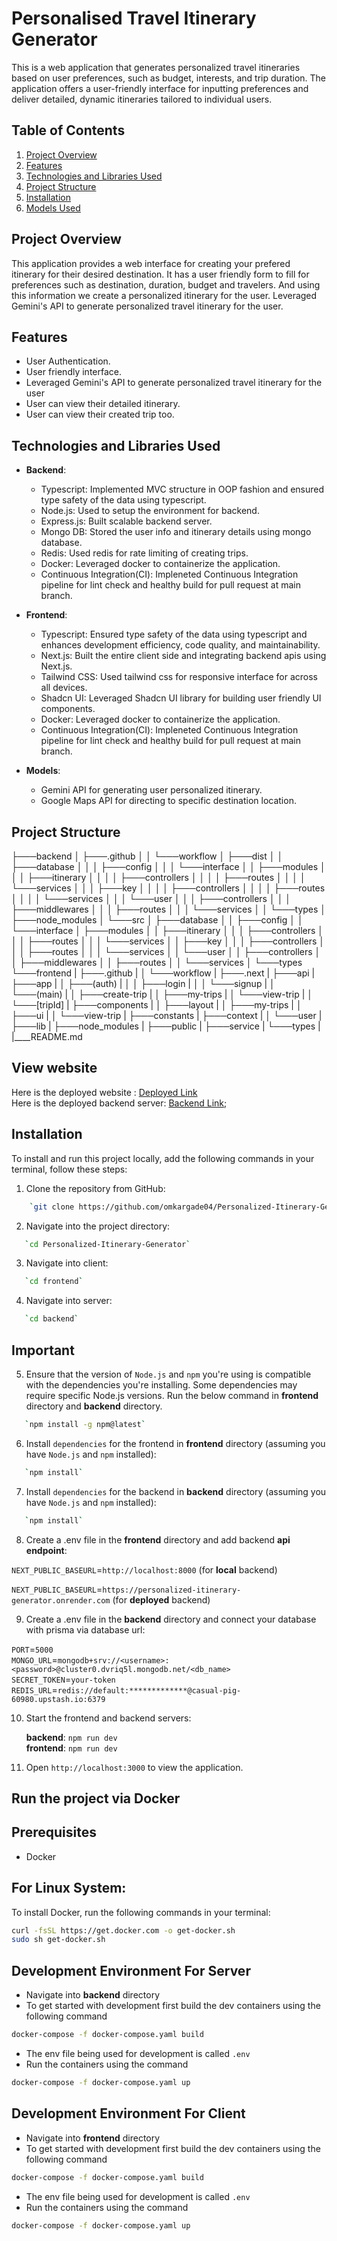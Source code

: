 # Personalised Travel Itinerary Generator

This is a web application that generates personalized travel itineraries based on user preferences, such as budget, interests, and trip duration. The application offers a user-friendly interface for inputting preferences and deliver detailed, dynamic itineraries tailored to individual users.

## Table of Contents

1. [Project Overview](#project-overview)
2. [Features](#features)
3. [Technologies and Libraries Used](#technologies-and-libraries-used)
4. [Project Structure](#project-structure)
5. [Installation](#installation)
8. [Models Used](#models-used)


## Project Overview

This application provides a web interface for creating your prefered itinerary for their desired destination. It has a user friendly form to fill for preferences such as destination, duration, budget and travelers. And using this information we create a personalized itinerary for the user. Leveraged Gemini's API to generate personalized travel itinerary for the user.

## Features

- User Authentication.
- User friendly interface.
- Leveraged Gemini's API to generate personalized travel itinerary for the user
- User can view their detailed itinerary.
- User can view their created trip too.

## Technologies and Libraries Used

- **Backend**:
  - Typescript: Implemented MVC structure in OOP fashion and ensured type safety of the data using typescript.
  - Node.js: Used to setup the environment for backend.
  - Express.js: Built scalable backend server.
  - Mongo DB: Stored the user info and itinerary details using mongo database.
  - Redis: Used redis for rate limiting of creating trips.
  - Docker: Leveraged docker to containerize the application.
  - Continuous Integration(CI): Impleneted Continuous Integration pipeline for lint check and healthy build for pull request at main branch.

- **Frontend**:
  - Typescript: Ensured type safety of the data using typescript and enhances development efficiency, code quality, and maintainability.
  - Next.js: Built the entire client side and integrating backend apis using Next.js.
  - Tailwind CSS: Used tailwind css for responsive interface for across all devices.
  - Shadcn UI: Leveraged Shadcn UI library for building user friendly UI components.
  - Docker: Leveraged docker to containerize the application.
  - Continuous Integration(CI): Impleneted Continuous Integration pipeline for lint check and healthy build for pull request at main branch.

- **Models**:
  - Gemini API for generating user personalized itinerary.
  - Google Maps API for directing to specific destination location.


## Project Structure


├───backend
│   ├───.github
│   │   └───workflow
│   ├───dist
│   │   ├───database
│   │   │   ├───config
│   │   │   └───interface
│   │   ├───modules
│   │   │   ├───itinerary
│   │   │   │   ├───controllers
│   │   │   │   ├───routes
│   │   │   │   └───services
│   │   │   ├───key
│   │   │   │   ├───controllers
│   │   │   │   ├───routes
│   │   │   │   └───services
│   │   │   └───user
│   │   │       ├───controllers
│   │   │       ├───middlewares
│   │   │       ├───routes
│   │   │       └───services
│   │   └───types
│   ├───node_modules
│   └───src
│       ├───database
│       │   ├───config
│       │   └───interface
│       ├───modules
│       │   ├───itinerary
│       │   │   ├───controllers
│       │   │   ├───routes
│       │   │   └───services
│       │   ├───key
│       │   │   ├───controllers
│       │   │   ├───routes
│       │   │   └───services
│       │   └───user
│       │       ├───controllers
│       │       ├───middlewares
│       │       ├───routes
│       │       └───services
│       └───types
└───frontend
|   ├───.github
|   │   └───workflow
|   ├───.next
|   ├───api
|   ├───app
|   │   ├───(auth)
|   │   │   ├───login
|   │   │   └───signup
|   │   └───(main)
|   │       ├───create-trip
|   │       ├───my-trips
|   │       └───view-trip
|   │           └───[tripId]
|   ├───components
|   │   ├───layout
|   │   ├───my-trips
|   │   ├───ui
|   │   └───view-trip
|   ├───constants
|   ├───context
|   │   └───user
|   ├───lib
|   ├───node_modules
|   ├───public
|   ├───service
|   └───types
|
|____README.md           


## View website

Here is the deployed website : [Deployed Link](https://personalized-itinerary-generator.vercel.app/)<br>
Here is the deployed backend server: [Backend Link](https://personalized-itinerary-generator.onrender.com/);

## Installation

To install and run this project locally, add the following commands in your terminal, follow these steps:

1. Clone the repository from GitHub:

```bash
    `git clone https://github.com/omkargade04/Personalized-Itinerary-Generator.git`
```

2. Navigate into the project directory:

```bash
   `cd Personalized-Itinerary-Generator`
```

3. Navigate into client:

```bash
   `cd frontend`
```

4. Navigate into server:

```bash
   `cd backend`
```

## Important

5. Ensure that the version of `Node.js` and `npm` you're using is compatible with the dependencies you're installing. Some dependencies may require specific Node.js versions.
   Run the below command in **frontend** directory and **backend** directory.

```bash
   `npm install -g npm@latest`
```

6. Install `dependencies` for the frontend in **frontend** directory (assuming you have `Node.js` and `npm` installed):

```bash
   `npm install`
```

7. Install `dependencies` for the backend in **backend** directory (assuming you have `Node.js` and `npm` installed):

```bash
   `npm install`
```

8. Create a .env file in the **frontend** directory and add backend **api endpoint**:

`NEXT_PUBLIC_BASEURL`=`http://localhost:8000` (for **local** backend)

`NEXT_PUBLIC_BASEURL`=`https://personalized-itinerary-generator.onrender.com` (for **deployed** backend)

9. Create a .env file in the **backend** directory and connect your database with prisma via database url:

`PORT`=`5000` <br>
`MONGO_URL`=`mongodb+srv://<username>:<password>@cluster0.dvriq5l.mongodb.net/<db_name>` <br>
`SECRET_TOKEN`=`your-token` <br>
`REDIS_URL`=`redis://default:*************@casual-pig-60980.upstash.io:6379` <br>

10. Start the frontend and backend servers:

    **backend**: `npm run dev`<br>
    **frontend**: `npm run dev`

11. Open `http://localhost:3000` to view the application.

## Run the project via **Docker**

## Prerequisites

- Docker

## For Linux System:

To install Docker, run the following commands in your terminal:

```bash
curl -fsSL https://get.docker.com -o get-docker.sh
sudo sh get-docker.sh
```

## Development Environment For Server

- Navigate into **backend** directory
- To get started with development first build the dev containers using the following command

```bash
docker-compose -f docker-compose.yaml build
```

- The env file being used for development is called `.env`
- Run the containers using the command

```bash
docker-compose -f docker-compose.yaml up
```

## Development Environment For Client

- Navigate into **frontend** directory
- To get started with development first build the dev containers using the following command

```bash
docker-compose -f docker-compose.yaml build
```

- The env file being used for development is called `.env`
- Run the containers using the command

```bash
docker-compose -f docker-compose.yaml up
```
